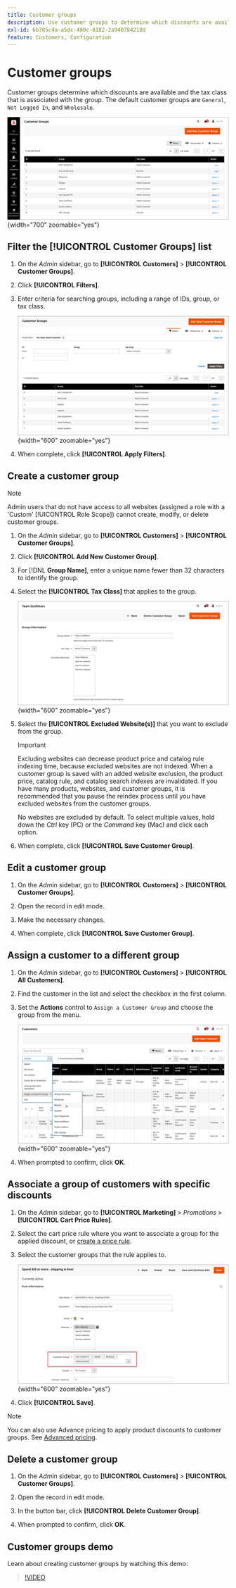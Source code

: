 ```yaml
---
title: Customer groups
description: Use customer groups to determine which discounts are available to customers assigned to a group and the tax class that is associated with the group.
exl-id: 6b785c4a-a5dc-480c-8182-2a940784218d
feature: Customers, Configuration
---
```

# Customer groups

Customer groups determine which discounts are available and the tax class that is associated with the group. The default customer groups are `General`, `Not Logged In`, and `Wholesale`.

![Customer Groups](assets/customer-groups.png){width="700" zoomable="yes"}

## Filter the [!UICONTROL Customer Groups] list

1. On the _Admin_ sidebar, go to **[!UICONTROL Customers]** > **[!UICONTROL Customer Groups]**.

1. Click **[!UICONTROL Filters]**.

1. Enter criteria for searching groups, including a range of IDs, group, or tax class.

   ![Filtering Options](assets/groups-filters.png){width="600" zoomable="yes"}

1. When complete, click **[!UICONTROL Apply Filters]**.

## Create a customer group

>[!NOTE]
>
>Admin users that do not have access to all websites (assigned a role with a 'Custom' [!UICONTROL Role Scope]) cannot create, modify, or delete customer groups.

1. On the _Admin_ sidebar, go to **[!UICONTROL Customers]** > **[!UICONTROL Customer Groups]**.

1. Click **[!UICONTROL Add New Customer Group]**.

1. For [!DNL **Group Name]**, enter a unique name fewer than 32 characters to identify the group.

1. Select the **[!UICONTROL Tax Class]** that applies to the group.

   ![Group Information](assets/group-information.png){width="600" zoomable="yes"}

1. Select the **[!UICONTROL Excluded Website(s)]** that you want to exclude from the group.

   >[!IMPORTANT]
   >
   >Excluding websites can decrease product price and catalog rule indexing time, because excluded websites are not indexed. When a customer group is saved with an added website exclusion, the product price, catalog rule, and catalog search indexes are invalidated. If you have many products, websites, and customer groups, it is recommended that you pause the reindex process until you have excluded websites from the customer groups.

   No websites are excluded by default. To select multiple values, hold down the _Ctrl_ key (PC) or the _Command_ key (Mac) and click each option.

1. When complete, click **[!UICONTROL Save Customer Group]**.

## Edit a customer group

1. On the _Admin_ sidebar, go to **[!UICONTROL Customers]** > **[!UICONTROL Customer Groups]**.

1. Open the record in edit mode.

1. Make the necessary changes.

1. When complete, click **[!UICONTROL Save Customer Group]**.

## Assign a customer to a different group

1. On the _Admin_ sidebar, go to **[!UICONTROL Customers]** > **[!UICONTROL All Customers]**.

1. Find the customer in the list and select the checkbox in the first column.

1. Set the **Actions** control to `Assign a Customer Group` and choose the group from the menu.

   ![Assign a Customer Group](assets/group-assign.png){width="600" zoomable="yes"}

1. When prompted to confirm, click **OK**.

## Associate a group of customers with specific discounts

1. On the _Admin_ sidebar, go to **[!UICONTROL Marketing]** > _Promotions_ > **[!UICONTROL Cart Price Rules]**.

1. Select the cart price rule where you want to associate a group for the applied discount, or [create a price rule](../merchandising-promotions/price-rules-catalog.md).

1. Select the customer groups that the rule applies to.

   ![Customer Group to Specific Discounts](assets/group-discount.png){width="600" zoomable="yes"}

1. Click **[!UICONTROL Save]**.

>[!NOTE]
>
> You can also use Advance pricing to apply product discounts to customer groups. See [Advanced pricing](../catalog/product-price-group.md).

## Delete a customer group

1. On the _Admin_ sidebar, go to **[!UICONTROL Customers]** > **[!UICONTROL Customer Groups]**.

1. Open the record in edit mode.

1. In the button bar, click **[!UICONTROL Delete Customer Group]**.

1. When prompted to confirm, click **OK**.

## Customer groups demo

Learn about creating customer groups by watching this demo:

>[!VIDEO](https://video.tv.adobe.com/v/343660/?quality=12)
